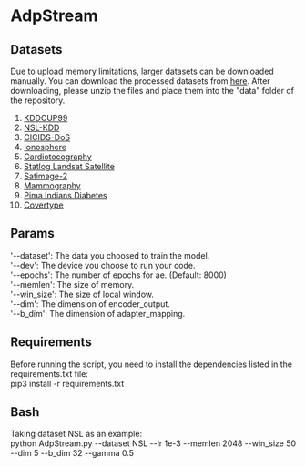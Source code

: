 # AdpStream

## Datasets
Due to upload memory limitations, larger datasets can be downloaded manually. You can download the processed datasets from [here](https://drive.google.com/file/d/1JNrhOr8U3Nqef1hBOqvHQPzBNWzDOFdl/view). After downloading, please unzip the files and place them into the "data" folder of the repository.
1. [KDDCUP99](http://kdd.ics.uci.edu/databases/kddcup99/kddcup99.html)
2. [NSL-KDD](https://www.unb.ca/cic/datasets/nsl.html)
3. [CICIDS-DoS](https://www.unb.ca/cic/datasets/ids-2018.html)
4. [Ionosphere](https://archive.ics.uci.edu/ml/index.php)
5. [Cardiotocography](https://archive.ics.uci.edu/ml/index.php)
6. [Statlog Landsat Satellite](https://archive.ics.uci.edu/ml/index.php)
7. [Satimage-2](http://odds.cs.stonybrook.edu)
8. [Mammography](http://odds.cs.stonybrook.edu)
9. [Pima Indians Diabetes](https://archive.ics.uci.edu/ml/index.php)
10. [Covertype](https://archive.ics.uci.edu/ml/index.php)

## Params
'--dataset': The data you choosed to train the model.  
'--dev': The device you choose to run your code.  
'--epochs': The number of epochs for ae. (Default: 8000)  
'--memlen': The size of memory.  
'--win_size': The size of local window.  
'--dim': The dimension of encoder_output.  
'--b_dim': The dimension of adapter_mapping.  

## Requirements
Before running the script, you need to install the dependencies listed in the requirements.txt file:  
pip3 install -r requirements.txt

## Bash
Taking dataset NSL as an example:  
python AdpStream.py --dataset NSL --lr 1e-3 --memlen 2048 --win_size 50 --dim 5 --b_dim 32 --gamma 0.5

